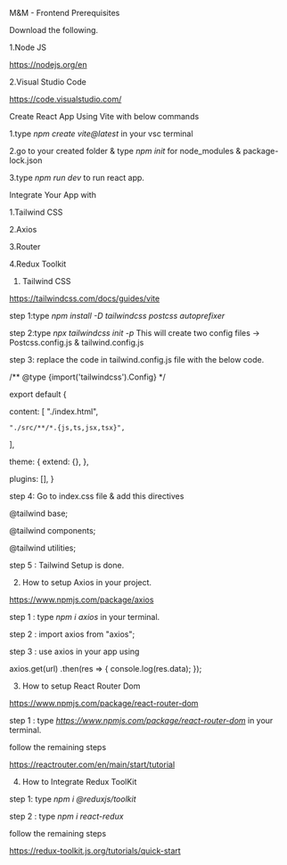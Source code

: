 M&M - Frontend
Prerequisites

Download the following.

1.Node JS 

https://nodejs.org/en

2.Visual Studio Code 

https://code.visualstudio.com/

Create React App Using Vite with below commands

1.type *npm create vite@latest* in your vsc terminal

2.go to your created folder & type *npm init* for node_modules & package-lock.json

3.type *npm run dev* to run react app.

Integrate Your App with 

1.Tailwind CSS

2.Axios

3.Router

4.Redux Toolkit

1. Tailwind CSS 

https://tailwindcss.com/docs/guides/vite

step 1:type  *npm install -D tailwindcss postcss autoprefixer*

step 2:type  *npx tailwindcss init -p* 
This will create two config files -> Postcss.config.js & tailwind.config.js

step 3: replace the code in tailwind.config.js file with the below code.

/** @type {import('tailwindcss').Config} */

export default {

  content: [
    "./index.html",

    "./src/**/*.{js,ts,jsx,tsx}",
  ],

  theme: {
  extend: {},
  },

  plugins: [],
}

step 4: Go to index.css file & add this directives

@tailwind base;

@tailwind components;

@tailwind utilities;

step 5 : Tailwind Setup is done. 

2. How to setup Axios in your project.

https://www.npmjs.com/package/axios

step 1 : type *npm i axios* in your terminal.

step 2 : import axios from "axios";

step 3 : use axios in your app using 

axios.get(url)
  .then(res => {
    console.log(res.data);
  });

3. How to setup React Router Dom

https://www.npmjs.com/package/react-router-dom

step 1 : type *https://www.npmjs.com/package/react-router-dom* in your terminal.

follow the remaining steps

https://reactrouter.com/en/main/start/tutorial

4. How to Integrate Redux ToolKit

step 1: type *npm i @reduxjs/toolkit*

step 2 : type *npm i react-redux*

follow the remaining steps

https://redux-toolkit.js.org/tutorials/quick-start